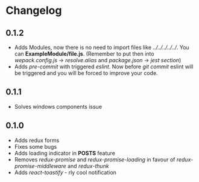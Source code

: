 # Changelog
## 0.1.2
+ Adds Modules, now there is no need to import files like *../../../../../*. You can **ExampleModule/file.js**. (Remember to put then into *wepack.config.js* -> *resolve.alias* and *package.json* -> *jest section*)
+ Adds *pre-commit* with triggered *eslint*. Now before *git commit* eslint will be triggered and you will be forced to improve your code.
## 0.1.1
+ Solves windows components issue
## 0.1.0
+ Adds redux forms
+ Fixes some bugs
+ Adds loading indicator in **POSTS** feature
+ Removes *redux-promise* and *redux-promise-loading* in favour of *redux-promise-middleware* and *redux-thunk*
+ Adds *react-toastify* - rly cool notification
